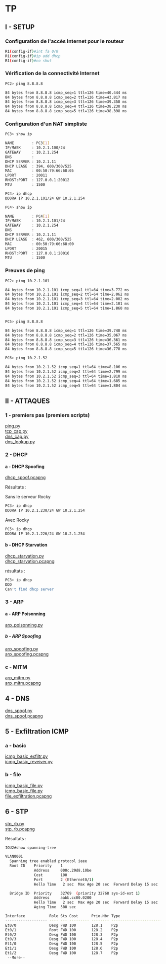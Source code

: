 # TP

## I - SETUP

### Configuration de l'accès Internet pour le routeur
```bash
R1(config-if)#int fa 0/0
R1(config-if)#ip add dhcp
R1(config-if)#no shut
```
### Vérification de la connectivité Internet
```bash
PC2> ping 8.8.8.8

84 bytes from 8.8.8.8 icmp_seq=1 ttl=126 time=40.444 ms
84 bytes from 8.8.8.8 icmp_seq=2 ttl=126 time=43.817 ms
84 bytes from 8.8.8.8 icmp_seq=3 ttl=126 time=39.358 ms
84 bytes from 8.8.8.8 icmp_seq=4 ttl=126 time=38.230 ms
84 bytes from 8.8.8.8 icmp_seq=5 ttl=126 time=38.398 ms
```
### Configuration d'un NAT simpliste
```bash
PC3> show ip

NAME        : PC3[1]
IP/MASK     : 10.2.1.100/24
GATEWAY     : 10.2.1.254
DNS         :
DHCP SERVER : 10.2.1.11
DHCP LEASE  : 394, 600/300/525
MAC         : 00:50:79:66:68:05
LPORT       : 20011
RHOST:PORT  : 127.0.0.1:20012
MTU         : 1500
```
```bash
PC4> ip dhcp
DDORA IP 10.2.1.101/24 GW 10.2.1.254

PC4> show ip

NAME        : PC4[1]
IP/MASK     : 10.2.1.101/24
GATEWAY     : 10.2.1.254
DNS         :
DHCP SERVER : 10.2.1.11
DHCP LEASE  : 462, 600/300/525
MAC         : 00:50:79:66:68:00
LPORT       : 20015
RHOST:PORT  : 127.0.0.1:20016
MTU         : 1500
```
### Preuves de ping
```bash
PC2> ping 10.2.1.101

84 bytes from 10.2.1.101 icmp_seq=1 ttl=64 time=3.772 ms
84 bytes from 10.2.1.101 icmp_seq=2 ttl=64 time=2.062 ms
84 bytes from 10.2.1.101 icmp_seq=3 ttl=64 time=2.002 ms
84 bytes from 10.2.1.101 icmp_seq=4 ttl=64 time=2.101 ms
84 bytes from 10.2.1.101 icmp_seq=5 ttl=64 time=1.860 ms


PC5> ping 8.8.8.8

84 bytes from 8.8.8.8 icmp_seq=1 ttl=126 time=39.748 ms
84 bytes from 8.8.8.8 icmp_seq=2 ttl=126 time=35.067 ms
84 bytes from 8.8.8.8 icmp_seq=3 ttl=126 time=36.361 ms
84 bytes from 8.8.8.8 icmp_seq=4 ttl=126 time=37.565 ms
84 bytes from 8.8.8.8 icmp_seq=5 ttl=126 time=36.778 ms

PC6> ping 10.2.1.52

84 bytes from 10.2.1.52 icmp_seq=1 ttl=64 time=8.106 ms
84 bytes from 10.2.1.52 icmp_seq=2 ttl=64 time=2.799 ms
84 bytes from 10.2.1.52 icmp_seq=3 ttl=64 time=1.810 ms
84 bytes from 10.2.1.52 icmp_seq=4 ttl=64 time=1.685 ms
84 bytes from 10.2.1.52 icmp_seq=5 ttl=64 time=1.804 ms
```

## II - ATTAQUES
### 1 - premiers pas (premiers scripts)
[ping.py](ping.py) <br>
[tcp_cap.py](tcp_cap.py) <br>
[dns_cap.py](dns_cap.py) <br>
[dns_lookup.py](dns_lookup.py) <br>

### 2 - DHCP
#### a - DHCP Spoofing
[dhcp_spoof.pcapng](dhcp_spoof.pcapng) <br>

Résultats :

Sans le serveur Rocky
```bash
PC3> ip dhcp
DDORA IP 10.2.1.230/24 GW 10.2.1.254
```
Avec Rocky
```bash
PC5> ip dhcp
DDORA IP 10.2.1.226/24 GW 10.2.1.254
```

#### b - DHCP Starvation
[dhcp_starvation.py](dhcp_starvation.py) <br>
[dhcp_starvation.pcapng](dhcp_starvation.pcapng) <br>

résultats :

```bash
PC3> ip dhcp
DDD
Can't find dhcp server
```
### 3 - ARP
#### a - ARP Poisonning
[arp_poisonning.py](arp_poisonning.py) <br>
##### b - ARP Spoofing
[arp_spoofing.py](arp_spoofing.py) <br>
[arp_spoofing.pcapng](arp_spoofing.pcapng) <br>

### c - MITM
[arp_mitm.py](arp_mitm.py) <br>
[arp_mitm.pcapng](arp_mitm.pcapng) <br>

## 4 - DNS
[dns_spoof.py](dns_spoof.py) <br>
[dns_spoof.pcapng](dns_spoof.pcapng) <br>

## 5 - Exfiltration ICMP
### a - basic
[icmp_basic_exfiltr.py](icmp_basic_exfiltr.py) <br>
[icmp_basic_reveiver.py](icmp_basic_reveiver.py) <br>
### b - file
[icmp_basic_file.py](icmp_file_exfiltr.py) <br>
[icmp_basic_file.py](icmp_file_reveiver.py) <br>
[file_exfiltration.pcapng](file_exfiltration.pcapng) <br>

## 6 - STP
[stp_rb.py](stp_rb.py) <br>
[stp_rb.pcapng](stp_rb.pcapng) <br>

Résultats :

```bash
IOU2#show spanning-tree

VLAN0001
  Spanning tree enabled protocol ieee
  Root ID    Priority    1
             Address     000c.29d8.10be
             Cost        100
             Port        2 (Ethernet0/1)
             Hello Time   2 sec  Max Age 20 sec  Forward Delay 15 sec

  Bridge ID  Priority    32769  (priority 32768 sys-id-ext 1)
             Address     aabb.cc00.0200
             Hello Time   2 sec  Max Age 20 sec  Forward Delay 15 sec
             Aging Time  300 sec

Interface           Role Sts Cost      Prio.Nbr Type
------------------- ---- --- --------- -------- --------------------------------
Et0/0               Desg FWD 100       128.1    P2p
Et0/1               Root FWD 100       128.2    P2p
Et0/2               Desg FWD 100       128.3    P2p
Et0/3               Desg FWD 100       128.4    P2p
Et1/0               Desg FWD 100       128.5    P2p
Et1/1               Desg FWD 100       128.6    P2p
Et1/2               Desg FWD 100       128.7    P2p
 --More--
```
